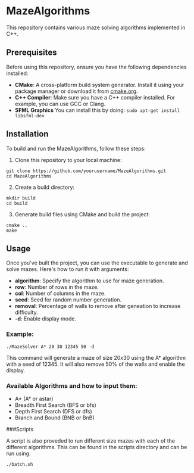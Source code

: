# MazeAlgorithms

This repository contains various maze solving algorithms implemented in C++.

## Prerequisites

Before using this repository, ensure you have the following dependencies installed:

- **CMake**: A cross-platform build system generator. Install it using your package manager or download it from [cmake.org](https://cmake.org/download/).
- **C++ Compiler**: Make sure you have a C++ compiler installed. For example, you can use GCC or Clang.
- **SFML Graphics** You can install this by doing: `sudo apt-get install libsfml-dev`

## Installation

To build and run the MazeAlgorithms, follow these steps:

1. Clone this repository to your local machine:

```
git clone https://github.com/yourusername/MazeAlgorithms.git
cd MazeAlgorithms
```

2. Create a build directory:

```
mkdir build
cd build
```
  
3. Generate build files using CMake and build the project:

```
cmake ..
make
```

## Usage

Once you've built the project, you can use the executable to generate and solve mazes. Here's how to run it with arguments:

- **algorithm**: Specify the algorithm to use for maze generation.
- **row**: Number of rows in the maze.
- **col**: Number of columns in the maze.
- **seed**: Seed for random number generation.
- **removal**: Percentage of walls to remove after geneation to increase difficulty.
- **-d**: Enable display mode.

### Example:

`./MazeSolver A* 20 30 12345 50 -d`

This command will generate a maze of size 20x30 using the A* algorithm with a seed of 12345. It will also remove 50% of the walls and enable the display.

### Available Algorithms and how to input them:

- A* (A* or astar)
- Breadth First Search (BFS or bfs)
- Depth First Search (DFS or dfs)
- Branch and Bound (BNB or BnB)

###Scripts

A script is also proveded to run different size mazes with each of the different algorithms. This can be found in the scripts directory and can be run using:

`./batch.sh`

